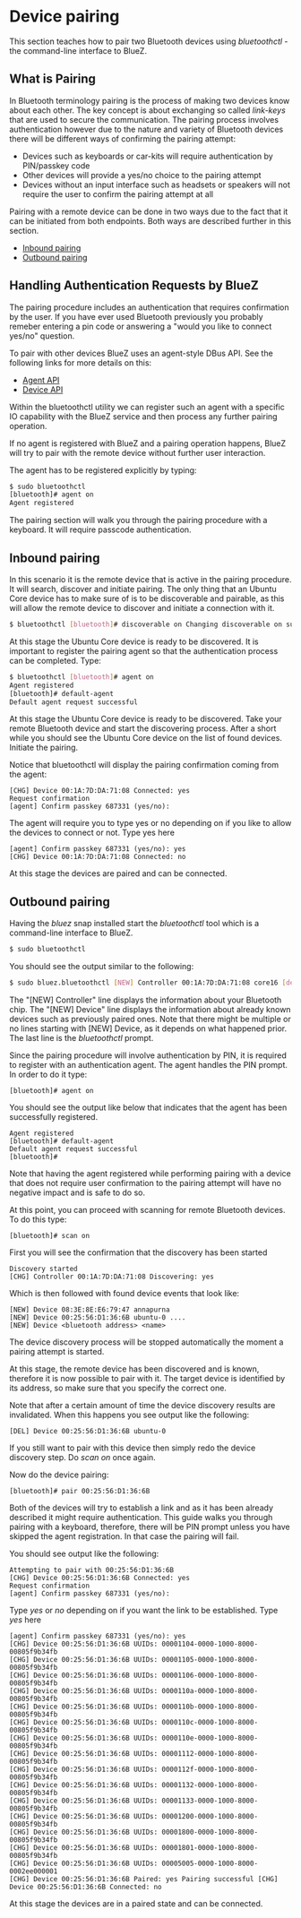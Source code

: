 # Device pairing

This section teaches how to pair two Bluetooth devices using  *bluetoothctl*  - the command-line interface to BlueZ.

## What is Pairing

In Bluetooth terminology pairing is the process of making two devices know about each other. The key concept is about exchanging so called  *link-keys*  that are used to secure the communication. The pairing process involves authentication however due to the nature and variety of Bluetooth devices there will be different ways of confirming the pairing attempt:

* Devices such as keyboards or car-kits will require authentication by PIN/passkey code
* Other devices will provide a yes/no choice to the pairing attempt
* Devices without an input interface such as headsets or speakers will not require the user to confirm the pairing attempt at all

Pairing with a remote device can be done in two ways due to the fact that it can be initiated from both endpoints. Both ways are described further in this section.

* [Inbound pairing](/t/inbound-pairing/19982)
* [Outbound pairing](/t/outbound-pairing/19979)

## Handling Authentication Requests by BlueZ

The pairing procedure includes an authentication that requires confirmation by the user. If you have ever used Bluetooth previously you probably remeber entering a pin code or answering a "would you like to connect yes/no" question.

To pair with other devices BlueZ uses an agent-style DBus API. See the following links for more details on this:

* [Agent API](https://git.kernel.org/cgit/bluetooth/bluez.git/tree/doc/agent-api.txt)
* [Device API](https://git.kernel.org/cgit/bluetooth/bluez.git/tree/doc/device-api.txt)

Within the bluetoothctl utility we can register such an agent with a specific IO capability with the BlueZ service and then process any further pairing operation.

If no agent is registered with BlueZ and a pairing operation happens, BlueZ will try to pair with the remote device without further user interaction.

The agent has to be registered explicitly by typing:
```bash
$ sudo bluetoothctl 
[bluetooth]# agent on 
Agent registered
```
The pairing section will walk you through the pairing procedure with a keyboard. It will require passcode authentication.

## Inbound pairing

In this scenario it is the remote device that is active in the pairing procedure. It will search, discover and initiate pairing. The only thing that an Ubuntu Core device has to make sure of is to be discoverable and pairable, as this will allow the remote device to discover and initiate a connection with it.
```bash
$ bluetoothctl [bluetooth]# discoverable on Changing discoverable on succeeded [bluetooth]# pairable on Changing pairable on succeeded
```
At this stage the Ubuntu Core device is ready to be discovered. It is important to register the pairing agent so that the authentication process can be completed. Type:
```bash
$ bluetoothctl [bluetooth]# agent on 
Agent registered 
[bluetooth]# default-agent 
Default agent request successful
```
At this stage the Ubuntu Core device is ready to be discovered. Take your remote Bluetooth device and start the discovering process. After a short while you should see the Ubuntu Core device on the list of found devices. Initiate the pairing.

Notice that bluetoothctl will display the pairing confirmation coming from the agent:
```
[CHG] Device 00:1A:7D:DA:71:08 Connected: yes 
Request confirmation 
[agent] Confirm passkey 687331 (yes/no):
```

The agent will require you to type yes or no depending on if you like to allow the devices to connect or not. Type yes here
```
[agent] Confirm passkey 687331 (yes/no): yes 
[CHG] Device 00:1A:7D:DA:71:08 Connected: no
```
At this stage the devices are paired and can be connected.

## Outbound pairing

Having the  *bluez*  snap installed start the  *bluetoothctl*  tool which is a command-line interface to BlueZ.
```bash
$ sudo bluetoothctl
```
You should see the output similar to the following:
```bash
$ sudo bluez.bluetoothctl [NEW] Controller 00:1A:7D:DA:71:08 core16 [default] [NEW] Device 00:25:56:D1:36:6B ubuntu-0 [bluetooth]#
```
The "[NEW] Controller" line displays the information about your Bluetooth chip. The "[NEW] Device" line displays the information about already known devices such as previously paired ones. Note that there might be multiple or no lines starting with [NEW] Device, as it depends on what happened prior. The last line is the  *bluetoothctl*  prompt.

Since the pairing procedure will involve authentication by PIN, it is required to register with an authentication agent. The agent handles the PIN prompt. In order to do it type:
```
[bluetooth]# agent on
```
You should see the output like below that indicates that the agent has been successfully registered.
```
Agent registered 
[bluetooth]# default-agent 
Default agent request successful 
[bluetooth]#
```
Note that having the agent registered while performing pairing with a device that does not require user confirmation to the pairing attempt will have no negative impact and is safe to do so.

At this point, you can proceed with scanning for remote Bluetooth devices. To do this type:
```
[bluetooth]# scan on
```
First you will see the confirmation that the discovery has been started
```
Discovery started
[CHG] Controller 00:1A:7D:DA:71:08 Discovering: yes
```
Which is then followed with found device events that look like:
```
[NEW] Device 08:3E:8E:E6:79:47 annapurna 
[NEW] Device 00:25:56:D1:36:6B ubuntu-0 .... 
[NEW] Device <bluetooth address> <name>
```
The device discovery process will be stopped automatically the moment a pairing attempt is started.

At this stage, the remote device has been discovered and is known, therefore it is now possible to pair with it. The target device is identified by its address, so make sure that you specify the correct one.

Note that after a certain amount of time the device discovery results are invalidated. When this happens you see output like the following:
```
[DEL] Device 00:25:56:D1:36:6B ubuntu-0
```
If you still want to pair with this device then simply redo the device discovery step. Do  *scan on*  once again.

Now do the device pairing:
```
[bluetooth]# pair 00:25:56:D1:36:6B
```
Both of the devices will try to establish a link and as it has been already described it might require authentication. This guide walks you through pairing with a keyboard, therefore, there will be PIN prompt unless you have skipped the agent registration. In that case the pairing will fail.

You should see output like the following:
```
Attempting to pair with 00:25:56:D1:36:6B 
[CHG] Device 00:25:56:D1:36:6B Connected: yes
Request confirmation 
[agent] Confirm passkey 687331 (yes/no):
```
Type  *yes*  or  *no*  depending on if you want the link to be established. Type  *yes*  here

```
[agent] Confirm passkey 687331 (yes/no): yes 
[CHG] Device 00:25:56:D1:36:6B UUIDs: 00001104-0000-1000-8000-00805f9b34fb 
[CHG] Device 00:25:56:D1:36:6B UUIDs: 00001105-0000-1000-8000-00805f9b34fb 
[CHG] Device 00:25:56:D1:36:6B UUIDs: 00001106-0000-1000-8000-00805f9b34fb 
[CHG] Device 00:25:56:D1:36:6B UUIDs: 0000110a-0000-1000-8000-00805f9b34fb 
[CHG] Device 00:25:56:D1:36:6B UUIDs: 0000110b-0000-1000-8000-00805f9b34fb 
[CHG] Device 00:25:56:D1:36:6B UUIDs: 0000110c-0000-1000-8000-00805f9b34fb 
[CHG] Device 00:25:56:D1:36:6B UUIDs: 0000110e-0000-1000-8000-00805f9b34fb 
[CHG] Device 00:25:56:D1:36:6B UUIDs: 00001112-0000-1000-8000-00805f9b34fb
[CHG] Device 00:25:56:D1:36:6B UUIDs: 0000112f-0000-1000-8000-00805f9b34fb 
[CHG] Device 00:25:56:D1:36:6B UUIDs: 00001132-0000-1000-8000-00805f9b34fb
[CHG] Device 00:25:56:D1:36:6B UUIDs: 00001133-0000-1000-8000-00805f9b34fb
[CHG] Device 00:25:56:D1:36:6B UUIDs: 00001200-0000-1000-8000-00805f9b34fb 
[CHG] Device 00:25:56:D1:36:6B UUIDs: 00001800-0000-1000-8000-00805f9b34fb
[CHG] Device 00:25:56:D1:36:6B UUIDs: 00001801-0000-1000-8000-00805f9b34fb 
[CHG] Device 00:25:56:D1:36:6B UUIDs: 00005005-0000-1000-8000-0002ee000001 
[CHG] Device 00:25:56:D1:36:6B Paired: yes Pairing successful [CHG] Device 00:25:56:D1:36:6B Connected: no
```
At this stage the devices are in a paired state and can be connected.

